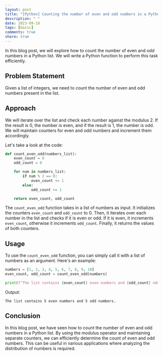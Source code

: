 ```yaml
---
layout: post
title: "[Python] Counting the number of even and odd numbers in a Python list"
description: " "
date: 2023-09-10
tags: [basic]
comments: true
share: true
---
```


In this blog post, we will explore how to count the number of even and odd numbers in a Python list. We will write a Python function to perform this task efficiently.

## Problem Statement

Given a list of integers, we need to count the number of even and odd numbers present in the list.

## Approach

We will iterate over the list and check each number against the modulus 2. If the result is 0, the number is even, and if the result is 1, the number is odd. We will maintain counters for even and odd numbers and increment them accordingly.

Let's take a look at the code:

```python
def count_even_odd(numbers_list):
    even_count = 0
    odd_count = 0

    for num in numbers_list:
        if num % 2 == 0:
            even_count += 1
        else:
            odd_count += 1

    return even_count, odd_count
```

The `count_even_odd` function takes in a list of numbers as input. It initializes the counters `even_count` and `odd_count` to 0. Then, it iterates over each number in the list and checks if it is even or odd. If it is even, it increments `even_count`, otherwise it increments `odd_count`. Finally, it returns the values of both counters.

## Usage

To use the `count_even_odd` function, you can simply call it with a list of numbers as an argument. Here's an example:

```python
numbers = [1, 2, 3, 4, 5, 6, 7, 8, 9, 10]
even_count, odd_count = count_even_odd(numbers)

print(f"The list contains {even_count} even numbers and {odd_count} odd numbers.")
```

Output:
```
The list contains 5 even numbers and 5 odd numbers.
```

## Conclusion

In this blog post, we have seen how to count the number of even and odd numbers in a Python list. By using the modulus operator and maintaining separate counters, we can efficiently determine the count of even and odd numbers. This can be useful in various applications where analyzing the distribution of numbers is required.
